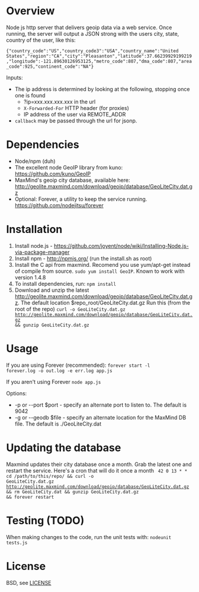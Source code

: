 Overview
=================
Node js http server that delivers geoip data via a web service. Once running, the server will
output a JSON strong with the users city, state, country of the user, like this:

<code>{"country_code":"US","country_code3":"USA","country_name":"United States","region":"CA","city":"Pleasanton","latitude":37.66239929199219,"longitude":-121.89630126953125,"metro_code":807,"dma_code":807,"area_code":925,"continent_code":"NA"}</code>

Inputs:
* The ip address is determined by looking at the following, stopping once one is found
    * ?ip=xxx.xxx.xxx.xxx in the url
    * <code>X-Forwarded-For</code> HTTP header (for proxies)
    * IP address of the user via REMOTE_ADDR
* <code>callback</code> may be passed through the url for jsonp.


Dependencies
=================
* Node/npm (duh)
* The excellent node GeoIP library from kuno: https://github.com/kuno/GeoIP
* MaxMind's geoip city database, available here:
http://geolite.maxmind.com/download/geoip/database/GeoLiteCity.dat.gz
* Optional: Forever, a utility to keep the service running. https://github.com/nodejitsu/forever


Installation
=================
1. Install node.js - https://github.com/joyent/node/wiki/Installing-Node.js-via-package-manager
1. Install npm - http://npmjs.org/ (run the install.sh as root)
1. Install the C api from maxmind. Recomend you use yum/apt-get instead of compile from source. <code>sudo yum install GeoIP</code>. Known to work with version 1.4.8
1. To install dependencies, run:
    <code>npm install</code>
1. Download and unzip the latest http://geolite.maxmind.com/download/geoip/database/GeoLiteCity.dat.gz. The default location $repo_root/GeoLiteCity.dat.gz
Run this (from the root of the repo)
<code>curl -o GeoLiteCity.dat.gz http://geolite.maxmind.com/download/geoip/database/GeoLiteCity.dat.gz && gunzip GeoLiteCity.dat.gz</code>


Usage
=================
If you are using Forever (recommended):
<code>forever start -l forever.log -o out.log -e err.log app.js</code>

If you aren't using Forever
<code>node app.js</code>

Options:
* -p or --port $port - specify an alternate port to listen to. The default is 9042
* -g or --geodb $file - specify an alternate location for the MaxMind DB file. The default is ./GeoLiteCity.dat


Updating the database
=================
Maxmind updates their city database once a month. Grab the latest one and restart the service. Here's a cron that will do it once a month
<code>
42 0 13 * * cd /path/to/this/repo/ && curl -o GeoLiteCity.dat.gz http://geolite.maxmind.com/download/geoip/database/GeoLiteCity.dat.gz && rm GeoLiteCity.dat && gunzip GeoLiteCity.dat.gz && forever restart
</code>


Testing (TODO)
=================
When making changes to the code, run the unit tests with:
<code>nodeunit tests.js</code>

License
=================
BSD, see <a href="https://github.com/gorillamania/node_geoip_server/blob/master/LICENSE">LICENSE</a>

